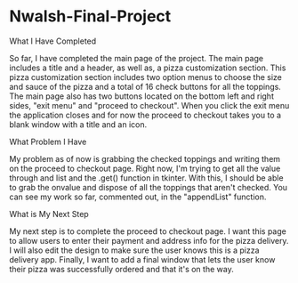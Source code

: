# Nwalsh-Final-Project


What I Have Completed

So far, I have completed the main page of the project. The main page includes a title and a header, as well as, a pizza customization section.
This pizza customization section includes two option menus to choose the size and sauce of the pizza and a total of 16 check buttons for all the toppings.
The main page also has two buttons located on the bottom left and right sides, "exit menu" and "proceed to checkout".
When you click the exit menu the application closes and for now the proceed to checkout takes you to a blank window with a title and an icon.

What Problem I Have

My problem as of now is grabbing the checked toppings and writing them on the proceed to checkout page.
Right now, I'm trying to get all the value through and list and the .get() function in tkinter.
With this, I should be able to grab the onvalue and dispose of all the toppings that aren't checked.
You can see my work so far, commented out, in the "appendList" function.

What is My Next Step

My next step is to complete the proceed to checkout page.
I want this page to allow users to enter their payment and address info for the pizza delivery.
I will also edit the design to make sure the user knows this is a pizza delivery app.
Finally, I want to add a final window that lets the user know their pizza was successfully ordered and that it's on the way.

